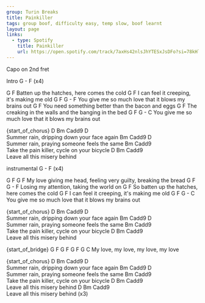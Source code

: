 ```yaml
---
group: Turin Breaks
title: Painkiller
tags: group boof, difficulty easy, temp slow, boof learnt
layout: page
links:
  - type: Spotify
    title: Painkiller
    url: https://open.spotify.com/track/7axHs42nlsJhYTESxJsDFo?si=78kHlI6-QXut-V_HxIj1rw
---
```


Capo on 2nd fret

Intro
G - F (x4)

G                          F
Batten up the hatches, here comes the cold
G                          F
I can feel it creeping, it's making me old
G                          F                        G - F
You give me so much love that it blows my brains out
G                          F
You need something better than the bacon and eggs
G                          F
The creaking in the walls and the banging in the bed
G                          F                        G - C
You give me so much love that it blows my brains out

{start_of_chorus}
D       Bm   Cadd9                        D  
 Summer rain, dripping down your face again
        Bm   Cadd9                        D  
 Summer rain, praying someone feels the same
          Bm           Cadd9                          
 Take the pain killer, cycle on your bicycle
D                 Bm    Cadd9                          
Leave all this misery behind

instrumental
G - F (x4)


G         F             G                        F
My love giving me head, feeling very guilty, breaking the bread
G                          F            G - F
Losing my attention, taking the world on
G                          F
So batten up the hatches, here comes the cold
G                          F
I can feel it creeping, it's making me old
G                          F                        G - C
You give me so much love that it blows my brains out

{start_of_chorus}
D       Bm   Cadd9                        D  
 Summer rain, dripping down your face again
        Bm   Cadd9                        D  
 Summer rain, praying someone feels the same
          Bm           Cadd9                          
 Take the pain killer, cycle on your bicycle
D                 Bm    Cadd9                          
Leave all this misery behind

{start_of_bridge}
G      F G      F G      F G      C
My love, my love, my love, my love

{start_of_chorus}
D       Bm   Cadd9                        D  
 Summer rain, dripping down your face again
        Bm   Cadd9                        D  
 Summer rain, praying someone feels the same
          Bm           Cadd9                          
 Take the pain killer, cycle on your bicycle
D                 Bm    Cadd9                          
Leave all this misery behind
D                 Bm    Cadd9                          
Leave all this misery behind    (x3)


